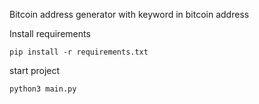 Bitcoin address generator with keyword in bitcoin address

Install requirements


```pip install -r requirements.txt```

start project

```python3 main.py```
